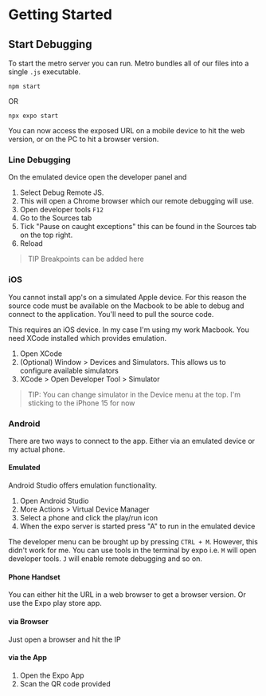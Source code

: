 # Getting Started

## Start Debugging
To start the metro server you can run. Metro bundles all of our files into a single `.js` executable.

`npm start`

OR 

`npx expo start`

You can now access the exposed URL on a mobile device to hit the web version, or on the PC to hit a browser version.

### Line Debugging
On the emulated device open the developer panel and 
1. Select Debug Remote JS. 
2. This will open a Chrome browser which our remote debugging will use. 
3. Open developer tools `F12`
4. Go to the Sources tab 
5. Tick "Pause on caught exceptions" this can be found in the Sources tab on the top right.
6. Reload

> TIP Breakpoints can be added here

### iOS
You cannot install app's on a simulated Apple device. For this reason the source code must be available on the Macbook to be able to debug and connect to the application. You'll need to pull the source code.

This requires an iOS device. In my case I'm using my work Macbook. You need XCode installed which provides emulation.

1. Open XCode
2. (Optional) Window > Devices and Simulators. This allows us to configure available simulators
3. XCode > Open Developer Tool > Simulator

> TIP: You can change simulator in the Device menu at the top. I'm sticking to the iPhone 15 for now

### Android
There are two ways to connect to the app. Either via an emulated device or my actual phone.

#### Emulated
Android Studio offers emulation functionality.
1. Open Android Studio
2. More Actions > Virtual Device Manager
3. Select a phone and click the play/run icon
4. When the expo server is started press "A" to run in the emulated device

The developer menu can be brought up by pressing `CTRL + M`. However, this didn't work for me. You can use tools in the terminal by expo i.e. `M` will open developer tools. `J` will enable remote debugging and so on.

#### Phone Handset
You can either hit the URL in a web browser to get a browser version. Or use the Expo play store app.

#### via Browser
Just open a browser and hit the IP

#### via the App
1. Open the Expo App
2. Scan the QR code provided